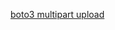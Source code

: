 [boto3 multipart upload](https://gist.github.com/bronifty/b939c4c5ffe5f9c750e7f22592631736#file-multipartupload-py)

